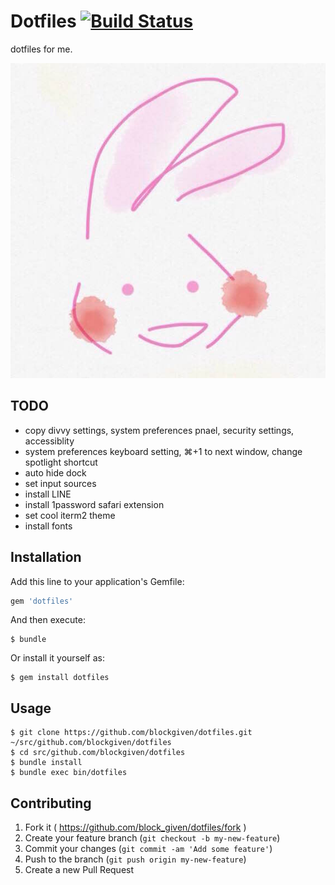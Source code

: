 # Dotfiles [![Build Status](https://travis-ci.org/blockgiven/dotfiles.svg)](https://travis-ci.org/blockgiven/dotfiles)

dotfiles for me.

![my icon](icon.jpeg)

## TODO
- copy divvy settings, system preferences pnael, security settings, accessiblity
- system preferences keyboard setting, ⌘+1 to next window, change spotlight shortcut
- auto hide dock
- set input sources
- install LINE
- install 1password safari extension
- set cool iterm2 theme
- install fonts

## Installation

Add this line to your application's Gemfile:

```ruby
gem 'dotfiles'
```

And then execute:

    $ bundle

Or install it yourself as:

    $ gem install dotfiles

## Usage

    $ git clone https://github.com/blockgiven/dotfiles.git ~/src/github.com/blockgiven/dotfiles
    $ cd src/github.com/blockgiven/dotfiles
    $ bundle install
    $ bundle exec bin/dotfiles

## Contributing

1. Fork it ( https://github.com/block_given/dotfiles/fork )
2. Create your feature branch (`git checkout -b my-new-feature`)
3. Commit your changes (`git commit -am 'Add some feature'`)
4. Push to the branch (`git push origin my-new-feature`)
5. Create a new Pull Request
